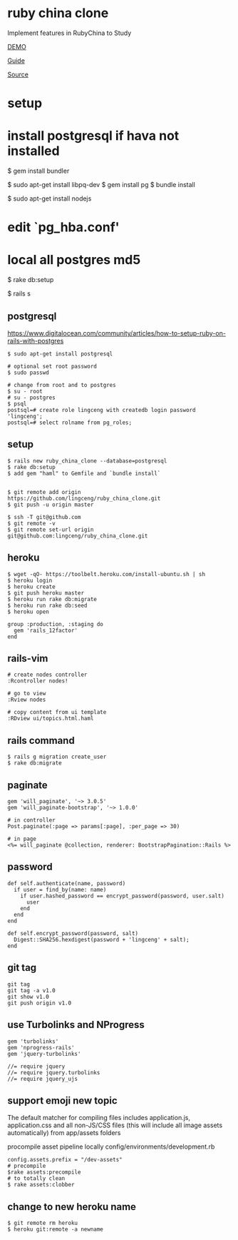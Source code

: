 # ruby china clone
Implement features in RubyChina to Study

[DEMO]( http://ruby-china-clone.herokuapp.com/)

[Guide](http://railscasts-china.com/episodes/kevin-open-class)

[Source]( https://github.com/lingceng/ruby_china_clone.git )

# setup
  # install postgresql if hava not installed
  $ gem install bundler

  $ sudo apt-get install libpq-dev
  $ gem install pg
  $ bundle install

  $ sudo apt-get install nodejs

  # edit `pg_hba.conf'
  # local all postgres md5
  $ rake db:setup

  $ rails s


## postgresql
https://www.digitalocean.com/community/articles/how-to-setup-ruby-on-rails-with-postgres

    $ sudo apt-get install postgresql

    # optional set root password
    $ sudo passwd

    # change from root and to postgres
    $ su - root
    # su - postgres
    $ psql
    postsql=# create role lingceng with createdb login password 'lingceng';
    postsql=# select rolname from pg_roles;

## setup
    $ rails new ruby_china_clone --database=postgresql
    $ rake db:setup
    $ add gem "haml" to Gemfile and `bundle install`


    $ git remote add origin https://github.com/lingceng/ruby_china_clone.git
    $ git push -u origin master

    $ ssh -T git@github.com
    $ git remote -v
    $ git remote set-url origin git@github.com:lingceng/ruby_china_clone.git

## heroku
    $ wget -qO- https://toolbelt.heroku.com/install-ubuntu.sh | sh
    $ heroku login
    $ heroku create
    $ git push heroku master
    $ heroku run rake db:migrate
    $ heroku run rake db:seed
    $ heroku open

    group :production, :staging do
      gem 'rails_12factor'
    end


## rails-vim
    # create nodes controller
    :Rcontroller nodes!

    # go to view
    :Rview nodes

    # copy content from ui template
    :RDview ui/topics.html.haml

## rails command
    $ rails g migration create_user
    $ rake db:migrate

## paginate
    gem 'will_paginate', '~> 3.0.5'
    gem 'will_paginate-bootstrap', '~> 1.0.0'

    # in controller
    Post.paginate(:page => params[:page], :per_page => 30)

    # in page
    <%= will_paginate @collection, renderer: BootstrapPagination::Rails %>

## password
    def self.authenticate(name, password)
      if user = find_by(name: name)
        if user.hashed_password == encrypt_password(password, user.salt)
          user
        end
      end
    end

    def self.encrypt_password(password, salt)
      Digest::SHA256.hexdigest(password + 'lingceng' + salt);
    end
## git tag
    git tag
    git tag -a v1.0
    git show v1.0
    git push origin v1.0

## use Turbolinks and NProgress
    gem 'turbolinks'
    gem 'nprogress-rails'
    gem 'jquery-turbolinks'

    //= require jquery
    //= require jquery.turbolinks
    //= require jquery_ujs

## support emoji new topic
The default matcher for compiling files includes application.js, application.css and all non-JS/CSS files (this will include all image assets automatically) from app/assets folders

procompile asset pipeline locally
config/environments/development.rb

    config.assets.prefix = "/dev-assets"
    # precompile
    $rake assets:precompile
    # to totally clean
    $ rake assets:clobber

## change to new heroku name

    $ git remote rm heroku
    $ heroku git:remote -a newname
